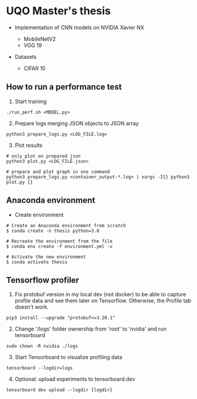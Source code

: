 # UQO Master's thesis

- Implementation of CNN models on NVIDIA Xavier NX
  - MobileNetV2
  - VGG 19

- Datasets
  - CIFAR 10


## How to run a performance test

1. Start training
```
./run_perf.sh <MODEL.py>
```

2. Prepare logs merging JSON objects to JSON array
```
python3 prepare_logs.py <LOG_FILE.log>
```

3. Plot results

```
# only plot on prepared json
python3 plot.py <LOG_FILE.json>

# prepare and plot graph in one command
python3 prepare_logs.py <container_output-*.log> | xargs -I{} python3 plot.py {}
```

## Anaconda environment


- Create environment

```
# Create an Anaconda environment from scratch
$ conda create -n thesis python=3.8

# Recreate the environment from the file
$ conda env create -f environment.yml -v

# Activate the new environment
$ conda activate thesis
```

## Tensorflow profiler

1. Fix protobuf version in my local dev (not docker) to be able to capture profile data and see them later on Tensorflow. Otherwise, the Profile tab doesn't work.
```
pip3 install --upgrade "protobuf<=3.20.1"
```

2. Change '/logs' folder ownership from 'root' to 'nvidia' and run tensorboard
```
sudo chown -R nvidia ./logs
```

3. Start Tensorboard to visualize profiling data
```
tensorboard --logdir=logs
```

4. Optional: upload experiments to tensorboard.dev
```
tensorboard dev upload --logdir {logdir}
```

